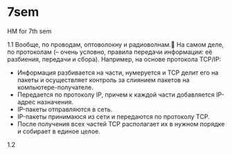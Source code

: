 # 7sem
HM for 7th sem



1.1
Вообще, по проводам, оптоволокну и радиоволнам.🥸
На самом деле, по протоколам (– очень условно, правила передачи информации: её разбиения, передачи и сбора). Например, на основе протокола TCP/IP:
  * Информация разбивается на части, нумеруется и TCP делит его на пакеты и осуществляет контроль за слиянием пакетов на компьютере-получателе.
  * Передается по протоколу IP, причем к каждой части добавляется IP-адрес назначения.
  * IP-пакеты отправляются в сеть.
  * IP-пакеты принимаюся из сети и передаются по протоколу TCP.
  * После получения всех частей TCP располагает их в нужном порядке и собирает в единое целое.


1.2
